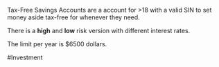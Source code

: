 Tax-Free Savings Accounts are a account for >18 with a valid SIN to set money aside tax-free for whenever they need.

There is a **high** and **low** risk version with different interest rates. 

The limit per year is $6500 dollars.

#Investment